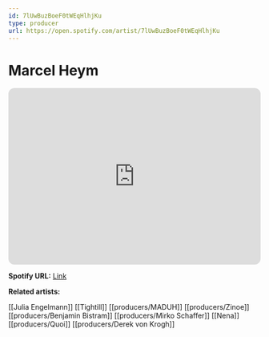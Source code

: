 ```yaml
---
id: 7lUwBuzBoeF0tWEqHlhjKu
type: producer
url: https://open.spotify.com/artist/7lUwBuzBoeF0tWEqHlhjKu
---
```

# Marcel Heym

<iframe style="border-radius:12px" src="https://open.spotify.com/embed/artist/7lUwBuzBoeF0tWEqHlhjKu" width="100%" height="352" frameBorder="0" allowfullscreen="" allow="autoplay; clipboard-write; encrypted-media; fullscreen; picture-in-picture" loading="lazy"></iframe>

**Spotify URL:** [Link](https://open.spotify.com/artist/7lUwBuzBoeF0tWEqHlhjKu)

**Related artists:**

[[Julia Engelmann]]
[[Tightill]]
[[producers/MADUH]]
[[producers/Zinoe]]
[[producers/Benjamin Bistram]]
[[producers/Mirko Schaffer]]
[[Nena]]
[[producers/Quoi]]
[[producers/Derek von Krogh]]
